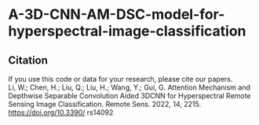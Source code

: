 # A-3D-CNN-AM-DSC-model-for-hyperspectral-image-classification
## Citation  
If you use this code or data for your research, please cite our papers.  
    Li, W.; Chen, H.; Liu, Q.; Liu, H.; Wang, Y.; Gui, G. Attention Mechanism and Depthwise Separable Convolution Aided 3DCNN for Hyperspectral Remote Sensing     Image Classification. Remote Sens. 2022, 14, 2215. https://doi.org/10.3390/ rs14092
